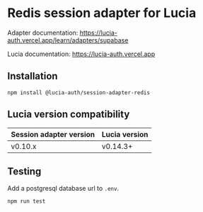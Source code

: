 # Redis session adapter for Lucia

Adapter documentation: https://lucia-auth.vercel.app/learn/adapters/supabase

Lucia documentation: https://lucia-auth.vercel.app

## Installation

```
npm install @lucia-auth/session-adapter-redis
```

## Lucia version compatibility

| Session adapter version | Lucia version |
| ----------------------- | ------------- |
| v0.10.x                 | v0.14.3+      |

## Testing

Add a postgresql database url to `.env`.

```
npm run test
```
